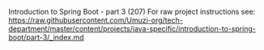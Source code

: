 Introduction to Spring Boot - part 3 (207)
For raw project instructions see: https://raw.githubusercontent.com/Umuzi-org/tech-department/master/content/projects/java-specific/introduction-to-spring-boot/part-3/_index.md